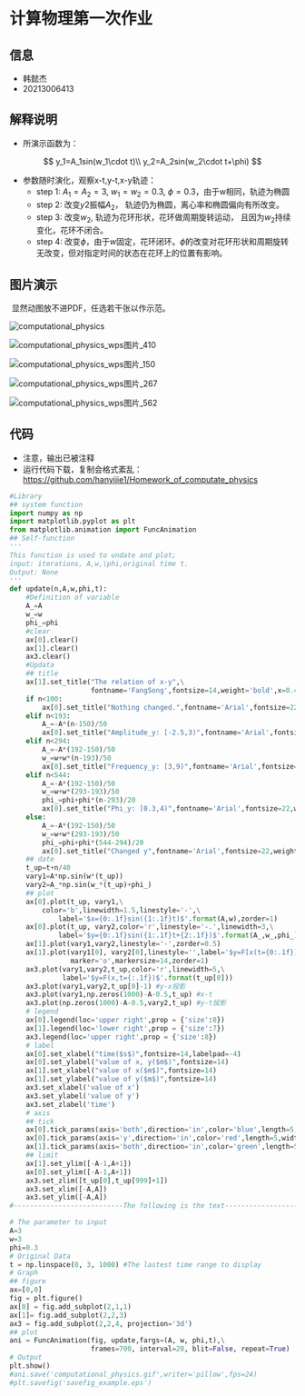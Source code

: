  # 计算物理第一次作业

## 信息

* 韩懿杰
* 20213006413

## 解释说明

* 所演示函数为：

$$
y_1=A_1sin(w_1\cdot t)\\
y_2=A_2sin(w_2\cdot t+\phi)
$$

* 参数随时演化，观察x-t,y-t,x-y轨迹：
  * step 1: $A_1=A_2=3$, $w_1=w_2=0.3$, $\phi=0.3$，由于w相同，轨迹为椭圆
  * step 2: 改变$y2$振幅$A_2$， 轨迹仍为椭圆，离心率和椭圆偏向有所改变。
  * step 3: 改变$w_2$, 轨迹为花环形状，花环做周期旋转运动， 且因为$w_2$持续变化，花环不闭合。
  * step 4: 改变$\phi$，由于$w$固定，花环闭环。$\phi$的改变对花环形状和周期旋转无改变，但对指定时间的状态在花环上的位置有影响。

## 图片演示

​	显然动图放不进PDF，任选若干张以作示范。

![computational_physics](D:\App_work\office_file\BaiduSyncdisk\文件快传\Physics\计算物理\课后作业\Homework1\output\computational_physics.gif)

![computational_physics_wps图片_410](D:\App_work\office_file\BaiduSyncdisk\文件快传\Physics\计算物理\课后作业\Homework1\output\computational_physics_wps图片_410.png)

![computational_physics_wps图片_150](D:\App_work\office_file\BaiduSyncdisk\文件快传\Physics\计算物理\课后作业\Homework1\output\computational_physics_wps图片_150.png)

![computational_physics_wps图片_267](D:\App_work\office_file\BaiduSyncdisk\文件快传\Physics\计算物理\课后作业\Homework1\output\computational_physics_wps图片_267.png)

![computational_physics_wps图片_562](D:\App_work\office_file\BaiduSyncdisk\文件快传\Physics\计算物理\课后作业\Homework1\output\computational_physics_wps图片_562.png)

## 代码

* 注意，输出已被注释
* 运行代码下载，复制会格式紊乱：https://github.com/hanyijie1/Homework_of_computate_physics

```python
#Library
## system function
import numpy as np
import matplotlib.pyplot as plt
from matplotlib.animation import FuncAnimation
## Self-function
''' 
This function is used to undate and plot; 
input: iterations, A,w,\phi,original time t.
Output: None
'''
def update(n,A,w,phi,t):   
    #Definition of variable
    A_=A
    w_=w
    phi_=phi
    #clear
    ax[0].clear()
    ax[1].clear() 
    ax3.clear()
    #Updata
    ## title
    ax[1].set_title("The relation of x-y",\
                    fontname='FangSong',fontsize=14,weight='bold',x=0.43,y=0.8)
    if n<100:
        ax[0].set_title("Nothing changed.",fontname='Arial',fontsize=22,weight='bold')
    elif n<193: 
        A_=-A*(n-150)/50 
        ax[0].set_title("Amplitude_y: [-2.5,3)",fontname='Arial',fontsize=22,weight='bold')
    elif n<294: 
        A_=-A*(192-150)/50 
        w_=w+w*(n-193)/50
        ax[0].set_title("Frequency_y: [3,9)",fontname='Arial',fontsize=22,weight='bold')
    elif n<544: 
        A_=-A*(192-150)/50 
        w_=w+w*(293-193)/50
        phi_=phi+phi*(n-293)/20
        ax[0].set_title("Phi_y: [0.3,4)",fontname='Arial',fontsize=22,weight='bold')
    else:
        A_=-A*(192-150)/50 
        w_=w+w*(293-193)/50
        phi_=phi+phi*(544-294)/20
        ax[0].set_title("Changed y",fontname='Arial',fontsize=22,weight='bold')
    ## date
    t_up=t+n/40
    vary1=A*np.sin(w*(t_up))
    vary2=A_*np.sin(w_*(t_up)+phi_)
    ## plot
    ax[0].plot(t_up, vary1,\
        color='b',linewidth=1.5,linestyle='-',\
            label='$x={0:.1f}sin({1:.1f}t)$'.format(A,w),zorder=1)
    ax[0].plot(t_up, vary2,color='r',linestyle='-.',linewidth=3,\
            label='$y={0:.1f}sin({1:.1f}t+{2:.1f})$'.format(A_,w_,phi_)) 
    ax[1].plot(vary1,vary2,linestyle='-',zorder=0.5)
    ax[1].plot(vary1[0], vary2[0],linestyle='',label='$y=F[x(t={0:.1f})]$'.format(t_up[0]),\
               marker='o',markersize=14,zorder=1)
    ax3.plot(vary1,vary2,t_up,color='r',linewidth=5,\
             label='$y=F(x,t={:.1f})$'.format(t_up[0])) 
    ax3.plot(vary1,vary2,t_up[0]-1) #y-x投影
    ax3.plot(vary1,np.zeros(1000)-A-0.5,t_up) #x-t
    ax3.plot(np.zeros(1000)-A-0.5,vary2,t_up) #y-t投影
    # legend
    ax[0].legend(loc='upper right',prop = {'size':8})
    ax[1].legend(loc='lower right',prop = {'size':7})
    ax3.legend(loc='upper right',prop = {'size':8})
    # label
    ax[0].set_xlabel("time($s$)",fontsize=14,labelpad=-4)
    ax[0].set_ylabel("value of x, y($m$)",fontsize=14)
    ax[1].set_xlabel("value of x($m$)",fontsize=14)
    ax[1].set_ylabel("value of y($m$)",fontsize=14)
    ax3.set_xlabel('value of x')
    ax3.set_ylabel('value of y')
    ax3.set_zlabel('time')
    # axis
    ## tick
    ax[0].tick_params(axis='both',direction='in',color='blue',length=5,width=1) 
    ax[0].tick_params(axis='y',direction='in',color='red',length=5,width=1)
    ax[1].tick_params(axis='both',direction='in',color='green',length=5,width=1)
    ## limit
    ax[1].set_ylim([-A-1,A+1])
    ax[0].set_ylim([-A-1,A+1])
    ax3.set_zlim([t_up[0],t_up[999]+1])
    ax3.set_xlim([-A,A])
    ax3.set_ylim([-A,A])
#---------------------------The following is the text--------------------------#

# The parameter to input
A=3
w=3
phi=0.3
# Original Data
t = np.linspace(0, 3, 1000) #The lastest time range to display
# Graph
## figure
ax=[0,0]
fig = plt.figure()
ax[0] = fig.add_subplot(2,1,1) 
ax[1]= fig.add_subplot(2,2,3) 
ax3 = fig.add_subplot(2,2,4, projection='3d')    
## plot
ani = FuncAnimation(fig, update,fargs=(A, w, phi,t),\
                    frames=700, interval=20, blit=False, repeat=True)  
# Output
plt.show()  
#ani.save('computational_physics.gif',writer='pillow',fps=24)
#plt.savefig('savefig_example.eps') 
```

